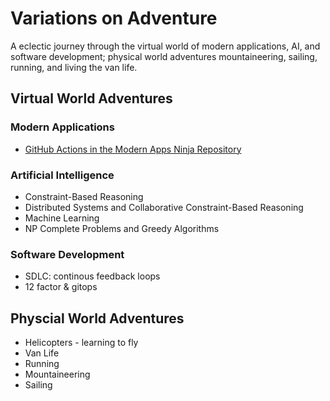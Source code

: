 #  Variations on Adventure
A eclectic journey through the virtual world of modern applications, AI, and software development; physical world adventures mountaineering, sailing, running, and living the van life.

## Virtual World Adventures

### Modern Applications
* [GitHub Actions in the Modern Apps Ninja Repository](ninjaActions/NinjaGitHubActions.md)

### Artificial Intelligence
* Constraint-Based Reasoning
* Distributed Systems and Collaborative Constraint-Based Reasoning
* Machine Learning
* NP Complete Problems and Greedy Algorithms


### Software Development
* SDLC: continous feedback loops
* 12 factor & gitops


## Physcial World Adventures

* Helicopters - learning to fly
* Van Life
* Running
* Mountaineering
* Sailing



